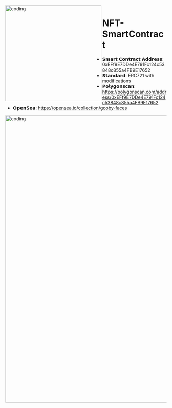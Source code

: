 <img align="left" alt="coding" src="https://media0.giphy.com/media/ho0xXatV7b3Fo1ZRXN/giphy.gif" width="300" height="300">

# NFT-SmartContract
* 𝗦𝗺𝗮𝗿𝘁 𝗖𝗼𝗻𝘁𝗿𝗮𝗰𝘁 𝗔𝗱𝗱𝗿𝗲𝘀𝘀: 0xEFf9E7DDe4E791Fc124c53848c855a4FB9E17652
* 𝗦𝘁𝗮𝗻𝗱𝗮𝗿𝗱: ERC721 with modifications
* 𝗣𝗼𝗹𝘆𝗴𝗼𝗻𝘀𝗰𝗮𝗻: https://polygonscan.com/address/0xEFf9E7DDe4E791Fc124c53848c855a4FB9E17652
* 𝗢𝗽𝗲𝗻𝗦𝗲𝗮: https://opensea.io/collection/gooby-faces

<img align="left" alt="coding" src="https://upwork-usw2-prod-agora-file-storage.s3.us-west-2.amazonaws.com/profile/portfolio/thumbnail/bb91a546905163f93ebd653897135f58?response-content-disposition=inline;+filename=%22image_original%22;+filename*=utf-8%27%27image_original&X-Amz-Security-Token=IQoJb3JpZ2luX2VjEFsaCXVzLXdlc3QtMiJHMEUCIQDmrkhiteyDHax%2BWmc8mzObbf1lOOgS0nkIDvtoUR97wQIgMcn0UW1o5JtHO5pPyXIAwjVK4kyK13Lp0CN%2BFWA%2BCnMq1gQIxP//////////ARAAGgw3Mzk5MzkxNzM4MTkiDNMXjUBeaGoYvbw%2BpiqqBMFHh/bdfclFZc7AOwHFqhbDsdk8Z4xZLUasXRUpUdpbijDeo2e8aUT7o3hy%2B6vEGaREROkIDU%2BMyeu1MYTfJnJ2guYXKY6niiMo9hqoAmMXe/iz/qmki2m4C1SnIlAyf/Q6N/rXoPuItlZFyO/CLYlSwMoJeFJKI%2Brh3U7/dPJ60wO38a/e7kUwdP1FUGRJvli0stSkdCpDFyXlRaygnCrRvRV4m7qv2Aefu6MGbOX6BxPTavJIO6aDE83Gx2a8UlZEr7Rbcn4MRMJmkCtIVvCNDBN7w%2BAGdzrTLevhMVeOv14YjSfwqcWJX49qo0/U3bI6iqeZZGbq%2B9HiRShmoRjz7hk4XdfG/6xUVKKQiByfreTpKgzoevsvdppxZtPhyMhVGNK%2B/aMwJK9VPhWWW%2BKg9kGEWBupqYGYR8BSlxXZotsnEXqeJ1MewpJlikJj0F6btGBPitW3XATWwfweHJvbGzNXvut9HCIAYmAoFHqkxF%2BocSTScOi/UxAA9aaC5hqivrts1lWIg6w6Yl6fpjOOAz4M0qh9ML9ZeUYwZ9MfiKqkYvljKWcyCYNne7TRl/m6VPEj49EXxnvQn04wBgSAyzLigjf0K5qQsEssArhLqZDPyOA1dqoZgmV%2BMqTE6lcyiFSl717ldM2dgY8ILCvkO2zv5v6J7ywEM7e0wTa/m%2BYV8gmuONoh%2BRkB48KloOBCACjAJBYD2y2LjfqBfj6CWQO1zEG8V70jMIzHzasGOqcBRg%2BjVKEnxUlTr5Ej2mdoAE2%2BP461yvhdlexp/q1LJQ9QhLZUVyJW9TphjIQRYu/ML7jidNMirlWpEVdUZvs5YsX9GvY71h/zqhWHEsA7AU8%2B7%2BcgUABEtNWc95zIglkJ4WMf6qFIk2j3bvRWno8QzqwdnhQEqFxQgTjHR0tfgO4AumfludHKZap0jT8FsQkUAxU625c8toIkOeElguuKmBnJV4vZZKM=&X-Amz-Algorithm=AWS4-HMAC-SHA256&X-Amz-Date=20231208T191502Z&X-Amz-SignedHeaders=host&X-Amz-Expires=900&X-Amz-Credential=ASIA2YR6PYW55HFBYN7V/20231208/us-west-2/s3/aws4_request&X-Amz-Signature=bb03f1ff7dcc275de72956dd7fd74c49226a3969dc5e0d1cb27d760ad668b428" width="720" height="900">
